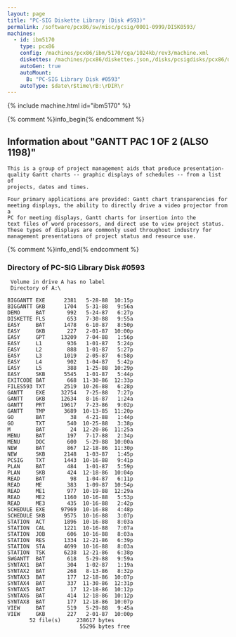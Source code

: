 ```yaml
---
layout: page
title: "PC-SIG Diskette Library (Disk #593)"
permalink: /software/pcx86/sw/misc/pcsig/0001-0999/DISK0593/
machines:
  - id: ibm5170
    type: pcx86
    config: /machines/pcx86/ibm/5170/cga/1024kb/rev3/machine.xml
    diskettes: /machines/pcx86/diskettes.json,/disks/pcsigdisks/pcx86/diskettes.json
    autoGen: true
    autoMount:
      B: "PC-SIG Library Disk #0593"
    autoType: $date\r$time\rB:\rDIR\r
---
```


{% include machine.html id="ibm5170" %}

{% comment %}info_begin{% endcomment %}

## Information about "GANTT PAC 1 OF 2 (ALSO 1198)"

    This is a group of project management aids that produce presentation-
    quality Gantt charts -- graphic displays of schedules -- from a list of
    projects, dates and times.
    
    Four primary applications are provided: Gantt chart transparencies for
    meeting displays, the ability to directly drive a video projector from a
    PC for meeting displays, Gantt charts for insertion into the
    text files of word processors, and direct use to view project status.
    These types of displays are commonly used throughout industry for
    management presentations of project status and resource use.
{% comment %}info_end{% endcomment %}


### Directory of PC-SIG Library Disk #0593

     Volume in drive A has no label
     Directory of A:\

    BIGGANTT EXE      2381   5-28-88  10:15p
    BIGGANTT GKB      1704   5-31-88   9:56a
    DEMO     BAT       992   5-24-87   6:27p
    DISKETTE FLS       653   7-30-88   9:55a
    EASY     BAT      1478   6-10-87   8:50p
    EASY     GKB       227   2-01-87  10:00p
    EASY     GPT     13209   7-04-88   1:56p
    EASY     L1        936   1-01-87   5:24p
    EASY     L2        888   1-01-87   5:27p
    EASY     L3       1019   2-05-87   6:58p
    EASY     L4        902   1-04-87   5:42p
    EASY     L5        388   1-25-88  10:29p
    EASY     SKB      5545   1-01-87   5:44p
    EXITCODE BAT       668  11-30-86  12:33p
    FILES593 TXT      2519  10-26-88   6:28p
    GANTT    EXE     32754   7-25-88   7:27p
    GANTT    GKB     12634   8-16-87   1:24a
    GANTT    PRT     19617   7-23-86   9:02p
    GANTT    TMP      3689  10-13-85  11:20p
    GO       BAT        38   4-21-88   1:44p
    GO       TXT       540  10-25-88   3:38p
    M        BAT        24  12-20-86  11:25a
    MENU     BAT       197   7-17-88   2:34p
    MENU     DOC       600   5-29-88  10:00a
    NEW      BAT       867  12-18-86  11:30p
    NEW      SKB      2148   1-03-87   1:45p
    PCSIG    TXT      1443  10-16-88   9:41p
    PLAN     BAT       484   1-01-87   5:59p
    PLAN     SKB       424  12-18-86  10:04p
    READ     BAT        98   1-04-87   6:11p
    READ     ME        383   1-09-87  10:54p
    READ     ME1       977  10-19-88  12:29a
    READ     ME2      1160  10-16-88   5:53p
    READ     ME3       435  10-16-88   2:42p
    SCHEDULE EXE     97969  10-16-88   4:48p
    SCHEDULE SKB      9575  10-16-88   3:07p
    STATION  ACT      1896  10-16-88   8:03a
    STATION  CAL      1221  10-16-88   7:07a
    STATION  JOB       606  10-16-88   8:03a
    STATION  RES      1334  12-21-86   6:39p
    STATION  STA      4699  10-16-88   8:03a
    STATION  TSK      6238  12-21-86   6:38p
    SWGANTT  BAT       618   5-29-88   9:59a
    SYNTAX1  BAT       304   1-02-87   1:19a
    SYNTAX2  BAT       268   8-13-86   8:32p
    SYNTAX3  BAT       177  12-18-86  10:07p
    SYNTAX4  BAT       337  11-30-86  12:31p
    SYNTAX5  BAT        17  12-18-86  10:12p
    SYNTAX6  BAT       414  12-18-86  10:12p
    SYNTAX8  BAT       177  12-18-86  10:07p
    VIEW     BAT       519   5-29-88   9:45a
    VIEW     GKB       227   2-01-87  10:00p
           52 file(s)     238617 bytes
                           55296 bytes free
